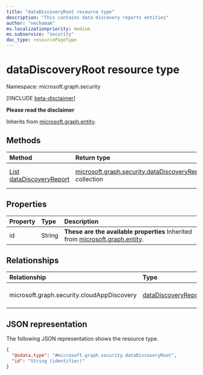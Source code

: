 ```yaml
---
title: "dataDiscoveryRoot resource type"
description: "This contains data discovery reports entities"
author: "nechamam"
ms.localizationpriority: medium
ms.subservice: "security"
doc_type: resourcePageType
---
```


# dataDiscoveryRoot resource type

Namespace: microsoft.graph.security

[!INCLUDE [beta-disclaimer](../../includes/beta-disclaimer.md)]

**Please read the disclaimer**


Inherits from [microsoft.graph.entity](../resources/entity.md).

## Methods
|Method|Return type|Description|
|:---|:---|:---|
|[List dataDiscoveryReport](../api/security-datadiscoveryroot-list-cloudappdiscovery.md)|[microsoft.graph.security.dataDiscoveryReport](../resources/security-datadiscoveryreport.md) collection|Get the dataDiscoveryReport resources 

## Properties
|Property|Type|Description|
|:---|:---|:---|
|id|String|**These are the available properties** Inherited from [microsoft.graph.entity](../resources/entity.md).|

## Relationships
|Relationship|Type|Description|
|:---|:---|:---|
|microsoft.graph.security.cloudAppDiscovery|[dataDiscoveryReport](../resources/security-datadiscoveryreport.md)|**These are the available relationships**|

## JSON representation
The following JSON representation shows the resource type.
<!-- {
  "blockType": "resource",
  "keyProperty": "id",
  "@odata.type": "microsoft.graph.security.dataDiscoveryRoot",
  "baseType": "microsoft.graph.entity",
  "openType": false
}
-->
``` json
{
  "@odata.type": "#microsoft.graph.security.dataDiscoveryRoot",
  "id": "String (identifier)"
}
```

